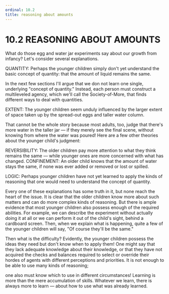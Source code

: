 ```yaml
---
ordinal: 10.2
title: reasoning about amounts
---
```


# 10.2 REASONING ABOUT AMOUNTS

What do those egg and water jar experiments say about our growth from infancy? Let's consider several explanations.

QUANTITY: Perhaps the younger children simply don't yet understand the basic concept of quantity: that the amount of liquid remains the same.

In the next few sections I'll argue that we don not learn one single, underlying "concept of quantity." Instead, each person must construct a multileveled agency, which we'll call the Society-of-More, that finds different ways to deal with quantities.

EXTENT: The younger children seem unduly influenced by the larger extent of space taken up by the spread-out eggs and taller water column.

That cannot be the whole story because most adults, too, judge that there's more water in the taller jar &mdash; if they merely see the final scene, without knowing from where the water was poured! Here are a few other theories about the younger child's judgment:

REVERSIBILITY: The older children pay more attention to what they think remains the same &mdash; while younger ones are more concerned with what has changed. CONFINEMENT: An older child knows that the amount of water stays the same, if none was ever added or removed or lost or spilled.

LOGIC: Perhaps younger children have not yet learned to apply the kinds of reasoning that one would need to understand the concept of quantity.

Every one of these explanations has some truth in it, but none reach the heart of the issue. It is clear that the older children know more about such matters and can do more complex kinds of reasoning. But there is ample evidence that most younger children also possess enough of the required abilities. For example, we can describe the experiment without actually doing it at all or we can perform it out of the child's sight, behind a cardboard screen. Then, when we explain what is happening, quite a few of the younger children will say, "Of course they'll be the same."

Then what is the difficulty? Evidently, the younger children possess the ideas they need but don't know when to apply them! One might say that they lack adequate knowledge about their knowledge, or that they have not acquired the checks and balances required to select or override their hordes of agents with different perceptions and priorities. It is not enough to be able to use many kinds of reasoning;

one also must know which to use in different circumstances! Learning is more than the mere accumulation of skills. Whatever we learn, there is always more to learn &mdash; about how to use what was already learned.
